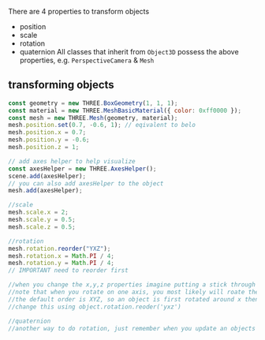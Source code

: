 There are 4 properties to transform objects
- position
- scale
- rotation
- quaternion
All classes that inherit from `Object3D` possess the above properties, e.g. `PerspectiveCamera` & `Mesh` 

## transforming objects
```js
const geometry = new THREE.BoxGeometry(1, 1, 1);
const material = new THREE.MeshBasicMaterial({ color: 0xff0000 });
const mesh = new THREE.Mesh(geometry, material);
mesh.position.set(0.7, -0.6, 1); // eqivalent to belo
mesh.position.x = 0.7;
mesh.position.y = -0.6;
mesh.position.z = 1;

// add axes helper to help visualize 
const axesHelper = new THREE.AxesHelper();
scene.add(axesHelper);
// you can also add axesHelper to the object
mesh.add(axesHelper);

//scale
mesh.scale.x = 2;
mesh.scale.y = 0.5;
mesh.scale.z = 0.5;

//rotation 
mesh.rotation.reorder("YXZ");
mesh.rotation.x = Math.PI / 4;
mesh.rotation.y = Math.PI / 4;
// IMPORTANT need to reorder first

//when you change the x,y,z properties imagine putting a stick through the object's center in the axis's direction and then rotating.
//note that when you rotate on one axis, you most likely will roate the other axes as well.
//the default order is XYZ, so an object is first rotated around x then y then z axis.
//change this using object.rotation.reoder('yxz')

//quaternion
//another way to do rotation, just remember when you update an objects rotation, no matter which one you use, rotation or quaternion the other one will be updated.


```
